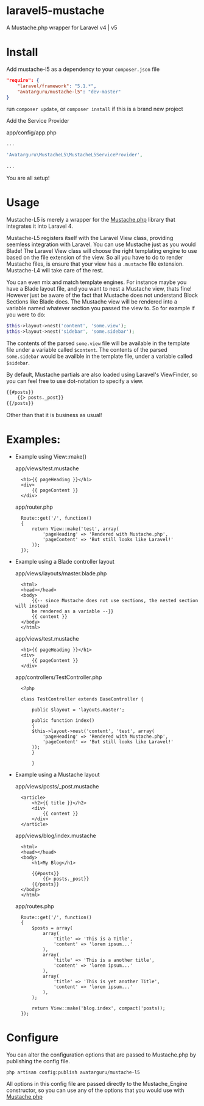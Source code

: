 laravel5-mustache
=================

A Mustache.php wrapper for Laravel v4 | v5

# Install
Add mustache-l5 as a dependency to your `composer.json` file

```json
"require": {
	"laravel/framework": "5.1.*",
	"avatarguru/mustache-l5": "dev-master"
}
```
	
run `composer update`, or `composer install` if this is a brand new project
	
Add the Service Provider

app/config/app.php

```php
...

'Avatarguru\MustacheL5\MustacheL5ServiceProvider',
	
...
```

You are all setup!



# Usage

Mustache-L5 is merely a wrapper for the [Mustache.php](https://github.com/bobthecow/mustache.php) library that integrates it into Laravel 4.

Mustache-L5 registers itself with the Laravel View class, providing seemless integration with Laravel.  You can use Mustache just as you would Blade!
The Laravel View class will choose the right templating engine to use based on the file extension of the view.  So all you have to do to render Mustache files, is ensure that your view has a `.mustache` file extension.  Mustache-L4 will take care of the rest.

You can even mix and match template engines.  For instance maybe you have a Blade layout file, and you want to nest a Mustache view, thats fine!  However just be aware of the fact that Mustache does not understand Block Sections like Blade does.
The Mustache view will be rendered into a variable named whatever section you passed the view to.  So for example if you were to do:

```php
$this->layout->nest('content', 'some.view');
$this->layout->nest('sidebar', 'some.sidebar');
```

The contents of the parsed `some.view` file will be available in the template file under a variable called `$content`.
The contents of the parsed `some.sidebar` would be availble in the template file, under a variable called `$sidebar`.

By default, Mustache partials are also loaded using Laravel's ViewFinder, so you can feel free to use dot-notation to specify a view.

```html
{{#posts}}
	{{> posts._post}}
{{/posts}}
```

Other than that it is business as usual!


# Examples:

- Example using View::make()

	app/views/test.mustache
	
		<h1>{{ pageHeading }}</h1>
		<div>
			{{ pageContent }}
		</div>
		
	app/router.php
	
		Route::get('/', function()
		{
			return View::make('test', array(
				'pageHeading' => 'Rendered with Mustache.php',
				'pageContent' => 'But still looks like Laravel!'
			));
		});

- Example using a Blade controller layout
	
	app/views/layouts/master.blade.php

		<html>
		<head></head>
		<body>
			{{-- since Mustache does not use sections, the nested section will instead
			be rendered as a variable --}}
			{{ content }}
		</body>
		</html>
		
	app/views/test.mustache
	
		<h1>{{ pageHeading }}</h1>
		<div>
			{{ pageContent }}
		</div>
	
	app/controllers/TestController.php

		<?php

		class TestController extends BaseController {
		
		    public $layout = 'layouts.master';
		    
		    public function index()
		    {
		 	$this->layout->nest('content', 'test', array(
		 		'pageHeading' => 'Rendered with Mustache.php',
				'pageContent' => 'But still looks like Laravel!'
		 	));   
		    }
		    
	    	}
	    	
- Example using a Mustache layout

	app/views/posts/_post.mustache
		
		<article>
			<h2>{{ title }}</h2>
			<div>
				{{ content }}
			</div>
		</article>
	
	app/views/blog/index.mustache

		<html>
		<head></head>
		<body>
			<h1>My Blog</h1>
			
			{{#posts}}
				{{> posts._post}}
			{{/posts}}
		</body>
		</html>
		
	app/routes.php
	
		Route::get('/', function()
		{
			$posts = array(
				array(
					'title' => 'This is a Title',
					'content' => 'lorem ipsum...'
				),
				array(
					'title' => 'This is a another title',
					'content' => 'lorem ipsum...'
				),
				array(
					'title' => 'This is yet another Title',
					'content' => 'lorem ipsum...'
				),
			);
			
			return View::make('blog.index', compact('posts));
		});

# Configure

You can alter the configuration options that are passed to Mustache.php by publishing the config file.
	
	php artisan config:publish avatarguru/mustache-l5
	
All options in this config file are passed directly to the Mustache_Engine constructor, so you can use any of the options that you would use with [Mustache.php](https://github.com/bobthecow/mustache.php)
